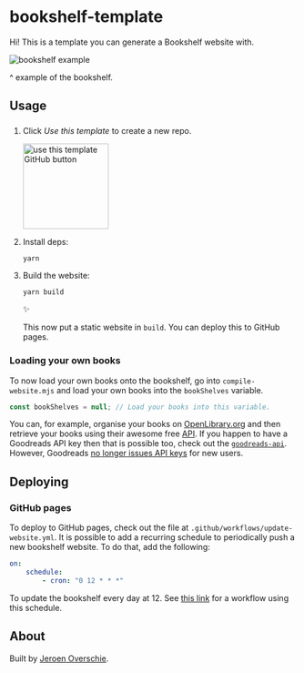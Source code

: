 # bookshelf-template
Hi! This is a template you can generate a Bookshelf website with.

![bookshelf example](https://user-images.githubusercontent.com/744430/80863557-93ff3c80-8c7d-11ea-9453-0c832e96842d.png)

^ example of the bookshelf.

## Usage


### 
1. Click _Use this template_ to create a new repo.

    <a href="https://github.com/dunnkers/bookshelf-template/generate"><img alt="use this template GitHub button" src="https://camo.githubusercontent.com/523d7e81c3d3dcd01b711f14c87e850edeb8e62bf72814d3231ab084a0c70d31/68747470733a2f2f7777772e726f737472756d2e626c6f672f706f73742f323031392d30362d31312d612d7265706f2d74656d706c6174652d666f722d722d616e616c797369735f66696c65732f7573652d746869732e706e67" width="150px" /></a>


1. Install deps:

    ```
    yarn
    ```

1. Build the website:

    ```
    yarn build
    ```

    ✨

    This now put a static website in `build`. You can deploy this to GitHub pages.

### Loading your own books
To now load your own books onto the bookshelf, go into `compile-website.mjs` and load your own books into the `bookShelves` variable.

```javascript
const bookShelves = null; // Load your books into this variable.
```

You can, for example, organise your books on [OpenLibrary.org](https://openlibrary.org/) and then retrieve your books using their awesome free [API](https://openlibrary.org/developers/api). If you happen to have a Goodreads API key then that is possible too, check out the [`goodreads-api`](https://github.com/dunnkers/goodreads-api). However, Goodreads [no longer issues API keys](https://help.goodreads.com/s/article/Does-Goodreads-support-the-use-of-APIs) for new users.

## Deploying

### GitHub pages
To deploy to GitHub pages, check out the file at `.github/workflows/update-website.yml`. It is possible to add a recurring schedule to periodically push a new bookshelf website. To do that, add the following:

```yaml
on:
    schedule:
        - cron: "0 12 * * *"
```

To update the bookshelf every day at 12. See [this link](https://github.com/dunnkers/bookshelf/blob/master/.github/workflows/update-website.yml#L4-L5) for a workflow using this schedule.

## About
Built by [Jeroen Overschie](https://jeroenoverschie.nl/).